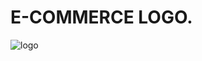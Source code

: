 # E-COMMERCE LOGO.

![logo](https://github.com/0623CIFSNCN05LAED/grupo-11/assets/139799911/810e8712-0811-4593-8f50-90d31c4e95fa)
